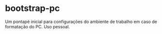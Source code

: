 bootstrap-pc
============

Um pontapé inicial para configurações do ambiente de trabalho em caso de formatação do PC. Uso pessoal.
